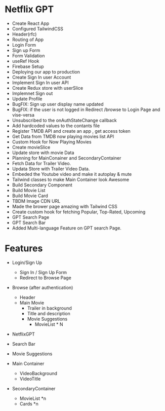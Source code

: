 # Netflix GPT
- Create React App
- Configured TailwindCSS
- Header(rfc)
- Routing of App
- Login Form
- Sign up Form
- Form Validation
- useRef Hook
- Firebase Setup
- Deploying our app to production
- Create Sign In user Account
- Implement Sign In user API
- Create Redux store with userSlice
- Implemnet Sign out
- Update Profile
- BugFIX: Sign up user display name updated
- BugFIX: if the user is not logged in Redirect /browse to Login Page and vise-versa
- Unsubscribed to the onAuthStateChange callback
- Add hardcoded values to the contants file
- Register TMDB API and create an app , get access token
- Get Data from TMDB now playing movies list API
- Custom Hook for Now Playing Movies
- Create movieSlice
- Update store with movie Data
- Planning for MainConainer and SecondaryContainer
- Fetch Data for Trailer Video.
- Updata Store with Trailer Video Data.
- Embeded the Youtube video and make it autoplay & mute
- Tailwind classes to make Main Container look Awesome
- Build Secondary Component
- Build Movie List
- Build Movie Card
- TBDM Image CDN URL
- Made the brower page amazing with Tailwind CSS
- Create custom hook for fetching Popular, Top-Rated, Upcoming
- GPT Search Page
- GPT Search Bar
- Added Multi-language Feature on GPT search Page.
# Features
- Login/Sign Up
  - Sign In / Sign Up Form
  - Redirect to Browse Page

- Browse (after authentication)
  - Header
  - Main Movie 
     - Trailer in background
     - Title and description
     - Movie Suggestions
        - MovieList * N

- NetflixGPT
 - Search Bar
 - Movie Suggestions

- Main Container
  - VideoBackground
  - VideoTitle

- SecondaryContainer
  - MovieList *n
  - Cards *n
